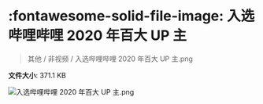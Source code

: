 # :fontawesome-solid-file-image: 入选哔哩哔哩 2020 年百大 UP 主

> 其他 / 非视频 / 入选哔哩哔哩 2020 年百大 UP 主.png

**文件大小**: 371.1 KB

<img src="https://file.hsyhx.top/archive/其他/非视频/入选哔哩哔哩 2020 年百大 UP 主.png"  alt="入选哔哩哔哩 2020 年百大 UP 主.png" />